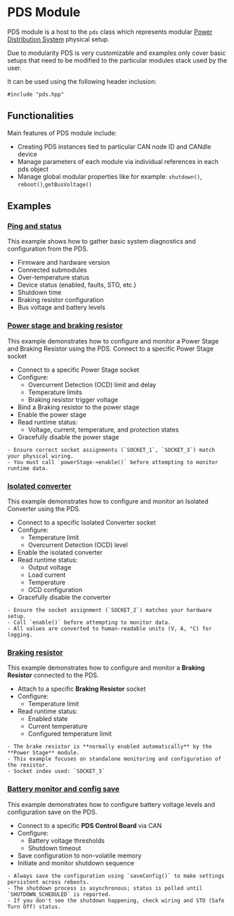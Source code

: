 # PDS Module

PDS module is a host to the ``pds`` class which represents modular [Power Distribution System](pds) physical setup.

Due to modularity PDS is very customizable and examples only cover basic setups that need to be modified to the particular modules stack used by the user.

It can be used using the following header inclusion:
```
#include "pds.hpp"
```

## Functionalities
Main features of PDS module include:

- Creating PDS instances tied to particular CAN node ID and CANdle device
- Manage parameters of each module via individual references in each pds object
- Manage global modular properties like for example: ``shutdown()``, ``reboot()``,``getBusVoltage()``

## Examples

### [Ping and status](https://github.com/mabrobotics/CANdle-SDK/blob/devel/examples)

This example shows how to gather basic system diagnostics and configuration from the PDS.

- Firmware and hardware version
- Connected submodules
- Over-temperature status
- Device status (enabled, faults, STO, etc.)
- Shutdown time
- Braking resistor configuration
- Bus voltage and battery levels


### [Power stage and braking resistor](https://github.com/mabrobotics/CANdle-SDK/blob/devel/examples)

This example demonstrates how to configure and monitor a Power Stage and Braking Resistor using the PDS.
Connect to a specific Power Stage socket

- Connect to a specific Power Stage socket
- Configure:
  - Overcurrent Detection (OCD) limit and delay
  - Temperature limits
  - Braking resistor trigger voltage
- Bind a Braking resistor to the power stage
- Enable the power stage
- Read runtime status:
  - Voltage, current, temperature, and protection states
- Gracefully disable the power stage

```{note}
- Ensure correct socket assignments (`SOCKET_1`, `SOCKET_3`) match your physical wiring.
- You must call `powerStage->enable()` before attempting to monitor runtime data.
```

### [Isolated converter](https://github.com/mabrobotics/CANdle-SDK/blob/devel/examples)

This example demonstrates how to configure and monitor an Isolated Converter using the PDS.


- Connect to a specific Isolated Converter socket
- Configure:
  - Temperature limit
  - Overcurrent Detection (OCD) level
- Enable the isolated converter
- Read runtime status:
  - Output voltage
  - Load current
  - Temperature
  - OCD configuration
- Gracefully disable the converter

```{note}
- Ensure the socket assignment (`SOCKET_2`) matches your hardware setup.
- Call `enable()` before attempting to monitor data.
- All values are converted to human-readable units (V, A, °C) for logging.
```

### [Braking resistor](https://github.com/mabrobotics/CANdle-SDK/blob/devel/examples)

This example demonstrates how to configure and monitor a **Braking Resistor** connected to the PDS.

- Attach to a specific **Braking Resistor** socket
- Configure:
  - Temperature limit
- Read runtime status:
  - Enabled state
  - Current temperature
  - Configured temperature limit

```{note}
- The brake resistor is **normally enabled automatically** by the **Power Stage** module.
- This example focuses on standalone monitoring and configuration of the resistor.
- Socket index used: `SOCKET_3`
```

### [Battery monitor and config save](https://github.com/mabrobotics/CANdle-SDK/blob/devel/examples)

This example demonstrates how to configure battery voltage levels and configuration save on the PDS.

- Connect to a specific **PDS Control Board** via CAN
- Configure:
  - Battery voltage thresholds
  - Shutdown timeout
- Save configuration to non-volatile memory
- Initiate and monitor shutdown sequence

```{note}
- Always save the configuration using `saveConfig()` to make settings persistent across reboots.
- The shutdown process is asynchronous; status is polled until `SHUTDOWN_SCHEDULED` is reported.
- If you don't see the shutdown happening, check wiring and STO (Safe Turn Off) status.
```